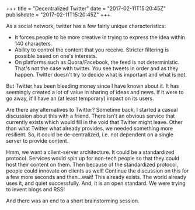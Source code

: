 +++
title = "Decentralized Twitter"
date = "2017-02-11T15:20:45Z"
publishdate = "2017-02-11T15:20:45Z"
+++

As a social network, twitter has a few fairly unique characteristics:

 - It forces people to be more creative in trying to express the idea within 140
   characters.
 - Ability to control the content that you receive. Stricter filtering is
   possible based on one's interests.
 - On platforms such as Quora/Facebook, the feed is not deterministic. That's
   not the case with twitter. You see tweets in order and as they happen.
   Twitter doesn't try to decide what is important and what is not.

But Twitter has been bleeding money since I have known about it. It has
seemingly created a lot of value in sharing of ideas and news. If it were to go
away, it'll have an (at least temporary) impact on its users.

Are there any alternatives to Twitter? Sometime back, I started a casual
discussion about this with a friend. There isn't an obvious service that
currently exists which would fill in the void that Twitter might leave. Other
than what Twitter what already provides, we needed something more resilient. So,
it could be de-centralized, i.e. not dependent on a single server to provide
content.

Hmm, we want a client-server architecture. It could be a standardized protocol.
Services would spin up for non-tech people so that they could host their content
on them. Then because of the standardized protocol, people could innovate on
clients as well! Continue the discussion on this for a few more seconds and
then...wait! This already exists. The world already uses it, and quiet
successfully. And, it is an open standard. We were trying to invent blogs and
RSS!

And there was an end to a short brainstorming session.
